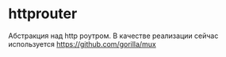# httprouter
Абстракция над http роутром. В качестве реализации сейчас используется https://github.com/gorilla/mux
